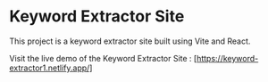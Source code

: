 # Keyword Extractor Site

This project is a keyword extractor site built using Vite and React.

Visit the live demo of the Keyword Extractor Site :  [https://keyword-extractor1.netlify.app/]
